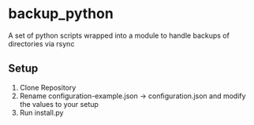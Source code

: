 # backup_python

A set of python scripts wrapped into a module to handle backups of directories via rsync

## Setup

1. Clone Repository
2. Rename configuration-example.json -> configuration.json and modify the values to your setup
3. Run install.py
